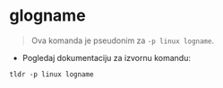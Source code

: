 # glogname

> Ova komanda je pseudonim za `-p linux logname`.

- Pogledaj dokumentaciju za izvornu komandu:

`tldr -p linux logname`
